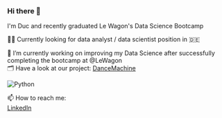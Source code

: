 ### Hi there 👋

I'm Duc and recently graduated Le Wagon's Data Science Bootcamp

🕵🏻 Currently looking for data analyst / data scientist position in 🇩🇪

🌱 I’m currently working on improving my Data Science after successfully completing the bootcamp at @LeWagon <br>
🗂 Have a look at our project: [DanceMachine](https://github.com/worldlife92/dancemachine-by-871)

![Python](https://img.shields.io/badge/python-3670A0?style=for-the-badge&logo=python&logoColor=ffdd54)

📫 How to reach me: <br>
[LinkedIn](https://www.linkedin.com/in/ducvanngo/)


